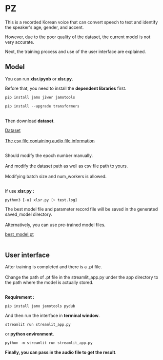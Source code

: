 # PZ
This is a recorded Korean voice that can convert speech to text and identify the speaker's age, gender, and accent.

However, due to the poor quality of the dataset, the current model is not very accurate.

Next, the training process and use of the user interface are explained.


## Model

You can run **xlsr.ipynb** or **xlsr.py**.

Before that, you need to install the **dependent libraries** first.

```python
pip install jamo jiwer jamotools
```

```python
pip install --upgrade transformers
```

</br>Then download **dataset**.

[Dataset](https://drive.google.com/drive/folders/1VdgGLuVcL4A62MgwGV063MR4IbPzR1Pm?usp=sharing)</br></br>
[The csv file containing audio file information](https://drive.google.com/file/d/1bfFR-8cpNiQmxc1v145nyZiSVUxmgrzX/view?usp=sharing)</br></br>

Should modify the epoch number manually.</br></br>
And modify the dataset path as well as csv file path to yours.</br></br>
Modifying batch size and num_workers is allowed.</br></br>

If use **xlsr.py :**

```python
python3 [-u] xlsr.py [> test.log]
```

The best model file and parameter record file will be saved in the generated saved_model directory.</br></br>
Alternatively, you can use pre-trained model files.</br>

[best_model.pt](https://drive.google.com/file/d/1Ek-0yi96c9E3ZYl_96vWd4K-Zjgmus9V/view?usp=sharing)</br></br>

## User interface

After training is completed and there is a .pt file.</br></br>
Change the path of .pt file in the streamlit_app.py under the app directory to the path where the model is actually stored.</br></br>

**Requirement :** 

```python
pip install jamo jamotools pydub
```

And then run the interface in **terminal window**.

```bash
streamlit run streamlit_app.py
```

or **python environment**.

```python
python -m streamlit run streamlit_app.py
```

**Finally, you can pass in the audio file to get the result**.
